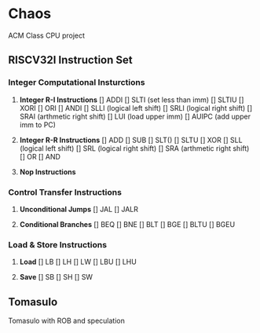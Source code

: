 # Chaos
ACM Class CPU project


## RISCV32I Instruction Set 

### Integer Computational Insturctions
1. **Integer R-I Instructions**
    [] ADDI
    [] SLTI	(set less than imm)
    [] SLTIU
    [] XORI
    [] ORI
    [] ANDI
    [] SLLI	(logical left shift)
    [] SRLI	(logical right shift)
    [] SRAI	(arthmetic right shift)
    [] LUI	(load upper imm)
    [] AUIPC	(add upper imm to PC)

2. **Integer R-R Instructions**
    [] ADD
    [] SUB
    [] SLT()
    [] SLTU
    [] XOR
    [] SLL	(logical left shift)
    [] SRL      (logical right shift)
    [] SRA	(arthmetic right shift)
    [] OR
    [] AND
3. **Nop Instructions**

### Control Transfer Instructions
1. **Unconditional Jumps**
[] JAL
[] JALR

2. **Conditional Branches**
[] BEQ
[] BNE
[] BLT
[] BGE
[] BLTU
[] BGEU


### Load & Store Instructions
1. **Load**
[] LB
[] LH
[] LW
[] LBU
[] LHU

2. **Save**
[] SB
[] SH
[] SW


## Tomasulo
Tomasulo with ROB and speculation
